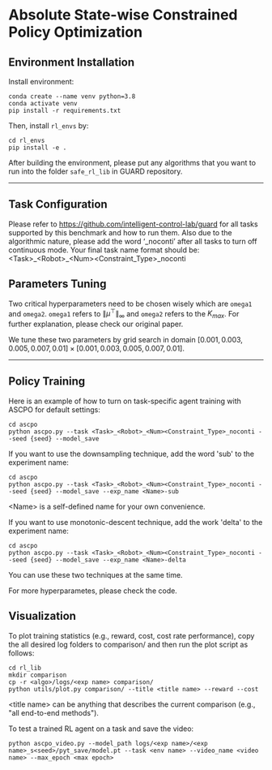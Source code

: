 # Absolute State-wise Constrained Policy Optimization

## Environment  Installation

Install environment:
```
conda create --name venv python=3.8
conda activate venv
pip install -r requirements.txt
```

Then, install `rl_envs` by:
```
cd rl_envs
pip install -e .
```

After building the environment, please put any algorithms that you want to run into the folder `safe_rl_lib` in GUARD repository.

---
## Task Configuration
Please refer to https://github.com/intelligent-control-lab/guard for all tasks supported by this benchmark and how to run them. Also due to the algorithmic nature, please add the word ‘_noconti’ after all tasks to turn off continuous mode. Your final task name format should be: \<Task\>\_\<Robot\>\_\<Num\>\<Constraint\_Type\>\_noconti

## Parameters  Tuning

Two critical hyperparameters need to be chosen wisely which are `omega1` and `omega2`. `omega1` refers to $\|\mu^\top\|_\infty$ and `omega2` refers to the $K_{max}$. For further explanation, please check our original paper.

We tune these two parameters by grid search in domain $[0.001, 0.003, 0.005, 0.007, 0.01]\times[0.001, 0.003, 0.005, 0.007, 0.01]$.

---

## Policy  Training
Here is an example of how to turn on task-specific agent training with ASCPO for default settings:
```
cd ascpo
python ascpo.py --task <Task>_<Robot>_<Num><Constraint_Type>_noconti --seed {seed} --model_save
```

If you want to use the downsampling technique, add the word 'sub' to the experiment name:
```
cd ascpo
python ascpo.py --task <Task>_<Robot>_<Num><Constraint_Type>_noconti --seed {seed} --model_save --exp_name <Name>-sub
```
\<Name\> is a self-defined name for your own convenience.

If you want to use monotonic-descent technique, add the work 'delta' to the experiment name: 
```
cd ascpo
python ascpo.py --task <Task>_<Robot>_<Num><Constraint_Type>_noconti --seed {seed} --model_save --exp_name <Name>-delta
```
You can use these two techniques at the same time.

For more hyperparametes, please check the code.

## Visualization
To plot training statistics (e.g., reward, cost, cost rate performance), copy the all desired log folders to comparison/ and then run the plot script as follows:

```
cd rl_lib
mkdir comparison
cp -r <algo>/logs/<exp name> comparison/
python utils/plot.py comparison/ --title <title name> --reward --cost
```
\<title name\> can be anything that describes the current comparison (e.g., "all end-to-end methods").

To test a trained RL agent on a task and save the video:
```
python ascpo_video.py --model_path logs/<exp name>/<exp name>_s<seed>/pyt_save/model.pt --task <env name> --video_name <video name> --max_epoch <max epoch>
```
